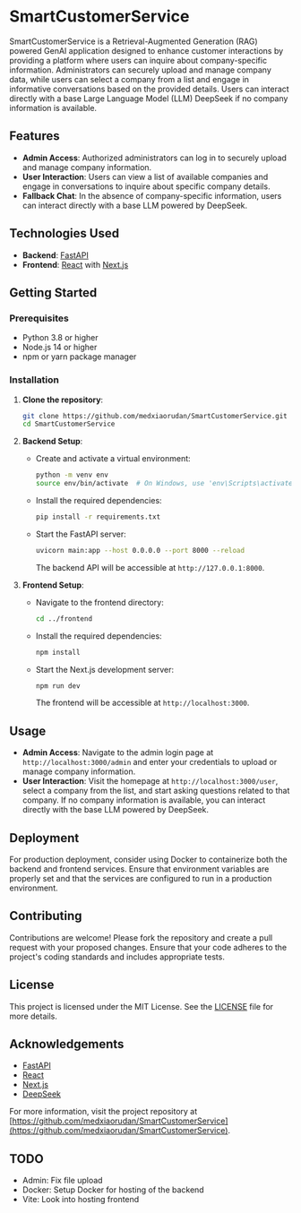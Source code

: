 # SmartCustomerService

SmartCustomerService is a Retrieval-Augmented Generation (RAG) powered GenAI application designed to enhance customer interactions by providing a platform where users can inquire about company-specific information. Administrators can securely upload and manage company data, while users can select a company from a list and engage in informative conversations based on the provided details. Users can interact directly with a base Large Language Model (LLM) DeepSeek if no company information is available.

## Features

- **Admin Access**: Authorized administrators can log in to securely upload and manage company information.
- **User Interaction**: Users can view a list of available companies and engage in conversations to inquire about specific company details.
- **Fallback Chat**: In the absence of company-specific information, users can interact directly with a base LLM powered by DeepSeek.

## Technologies Used

- **Backend**: [FastAPI](https://fastapi.tiangolo.com/)
- **Frontend**: [React](https://reactjs.org/) with [Next.js](https://nextjs.org/)

## Getting Started

### Prerequisites

- Python 3.8 or higher
- Node.js 14 or higher
- npm or yarn package manager

### Installation

1. **Clone the repository**:

   ```bash
   git clone https://github.com/medxiaorudan/SmartCustomerService.git
   cd SmartCustomerService
   ```


2. **Backend Setup**:

   - Create and activate a virtual environment:

     ```bash
     python -m venv env
     source env/bin/activate  # On Windows, use 'env\Scripts\activate'
     ```

   - Install the required dependencies:

     ```bash
     pip install -r requirements.txt
     ```

   - Start the FastAPI server:

     ```bash
     uvicorn main:app --host 0.0.0.0 --port 8000 --reload
     ```

     The backend API will be accessible at `http://127.0.0.1:8000`.

3. **Frontend Setup**:

   - Navigate to the frontend directory:

     ```bash
     cd ../frontend
     ```

   - Install the required dependencies:

     ```bash
     npm install
     ```

   - Start the Next.js development server:

     ```bash
     npm run dev
     ```

     The frontend will be accessible at `http://localhost:3000`.

## Usage

- **Admin Access**: Navigate to the admin login page at `http://localhost:3000/admin` and enter your credentials to upload or manage company information.
- **User Interaction**: Visit the homepage at `http://localhost:3000/user`, select a company from the list, and start asking questions related to that company. If no company information is available, you can interact directly with the base LLM powered by DeepSeek.

## Deployment

For production deployment, consider using Docker to containerize both the backend and frontend services. Ensure that environment variables are properly set and that the services are configured to run in a production environment.

## Contributing

Contributions are welcome! Please fork the repository and create a pull request with your proposed changes. Ensure that your code adheres to the project's coding standards and includes appropriate tests.

## License

This project is licensed under the MIT License. See the [LICENSE](LICENSE) file for more details.

## Acknowledgements

- [FastAPI](https://fastapi.tiangolo.com/)
- [React](https://reactjs.org/)
- [Next.js](https://nextjs.org/)
- [DeepSeek](https://deepseek.ai/)

For more information, visit the project repository at [https://github.com/medxiaorudan/SmartCustomerService](https://github.com/medxiaorudan/SmartCustomerService). 


## TODO
* Admin: Fix file upload
* Docker: Setup Docker for hosting of the backend
* Vite: Look into hosting frontend
